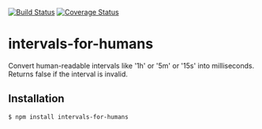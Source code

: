 [![Build Status](https://travis-ci.org/iamigo/intervals-for-humans.svg?branch=master)](https://travis-ci.org/iamigo/intervals-for-humans)
[![Coverage Status](https://coveralls.io/repos/github/iamigo/intervals-for-humans/badge.svg?branch=master)](https://coveralls.io/github/iamigo/intervals-for-humans?branch=master)

# intervals-for-humans
Convert human-readable intervals like '1h' or '5m' or '15s' into milliseconds.
Returns false if the interval is invalid.

## Installation

```$ npm install intervals-for-humans```
